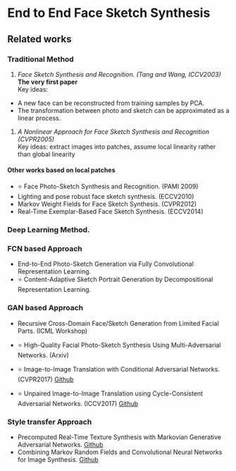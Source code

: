 # End to End Face Sketch Synthesis

## Related works

### Traditional Method

1. *Face Sketch Synthesis and Recognition. (Tang and Wang, ICCV2003)* **The very first paper**  
Key ideas:
  - A new face can be reconstructed from training samples by PCA.
  - The transformation between photo and sketch can be approximated as a linear process.

1. *A Nonlinear Approach for Face Sketch Synthesis and Recognition (CVPR2005)*  
Key ideas: extract images into patches, assume local linearity rather than global linearity

#### Other works based on local patches
- :star: Face Photo-Sketch Synthesis and Recognition.    (PAMI 2009)  
- Lighting and pose robust face sketch synthesis. (ECCV2010)  
- Markov Weight Fields for Face Sketch Synthesis. (CVPR2012)  
- Real-Time Exemplar-Based Face Sketch Synthesis. (ECCV2014)  

### Deep Learning Method.

### FCN based Approach
- End-to-End Photo-Sketch Generation via Fully Convolutional Representation Learning.
- :star: Content-Adaptive Sketch Portrait Generation by Decompositional Representation Learning.

### GAN based Approach

- Recursive Cross-Domain Face/Sketch Generation from Limited Facial Parts. (ICML Workshop)
- :star: High-Quality Facial Photo-Sketch Synthesis Using Multi-Adversarial Networks. (Arxiv)

- :star: Image-to-Image Translation with Conditional Adversarial Networks. (CVPR2017) [Github](https://github.com/phillipi/pix2pix)
- :star: Unpaired Image-to-Image Translation using Cycle-Consistent Adversarial Networks. (ICCV2017) [Github](https://github.com/junyanz/CycleGAN)

### Style transfer Approach
- Precomputed Real-Time Texture Synthesis with Markovian Generative Adversarial Networks. [Github](https://github.com/chuanli11/MGANs)
- Combining Markov Random Fields and Convolutional Neural Networks for Image Synthesis. [Github](https://github.com/chuanli11/CNNMRF)
